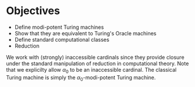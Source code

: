 # Objectives

* Define modi-potent Turing machines
* Show that they are equivalent to Turing's Oracle machines
* Define standard computational classes
 * Reduction

We work with (strongly) inaccessible cardinals since they provide 
closure under the standard manipulation of reduction in computational 
theory. Note that we explicilty allow $\alpha_0$ to be an inaccessible 
cardinal. The classical Turing machine is simply the 
$\alpha_0$-modi-potent Turing machine.

